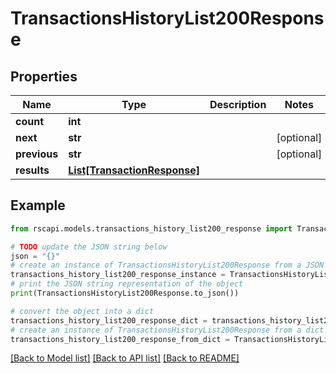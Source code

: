 # TransactionsHistoryList200Response


## Properties

Name | Type | Description | Notes
------------ | ------------- | ------------- | -------------
**count** | **int** |  | 
**next** | **str** |  | [optional] 
**previous** | **str** |  | [optional] 
**results** | [**List[TransactionResponse]**](TransactionResponse.md) |  | 

## Example

```python
from rscapi.models.transactions_history_list200_response import TransactionsHistoryList200Response

# TODO update the JSON string below
json = "{}"
# create an instance of TransactionsHistoryList200Response from a JSON string
transactions_history_list200_response_instance = TransactionsHistoryList200Response.from_json(json)
# print the JSON string representation of the object
print(TransactionsHistoryList200Response.to_json())

# convert the object into a dict
transactions_history_list200_response_dict = transactions_history_list200_response_instance.to_dict()
# create an instance of TransactionsHistoryList200Response from a dict
transactions_history_list200_response_from_dict = TransactionsHistoryList200Response.from_dict(transactions_history_list200_response_dict)
```
[[Back to Model list]](../README.md#documentation-for-models) [[Back to API list]](../README.md#documentation-for-api-endpoints) [[Back to README]](../README.md)


